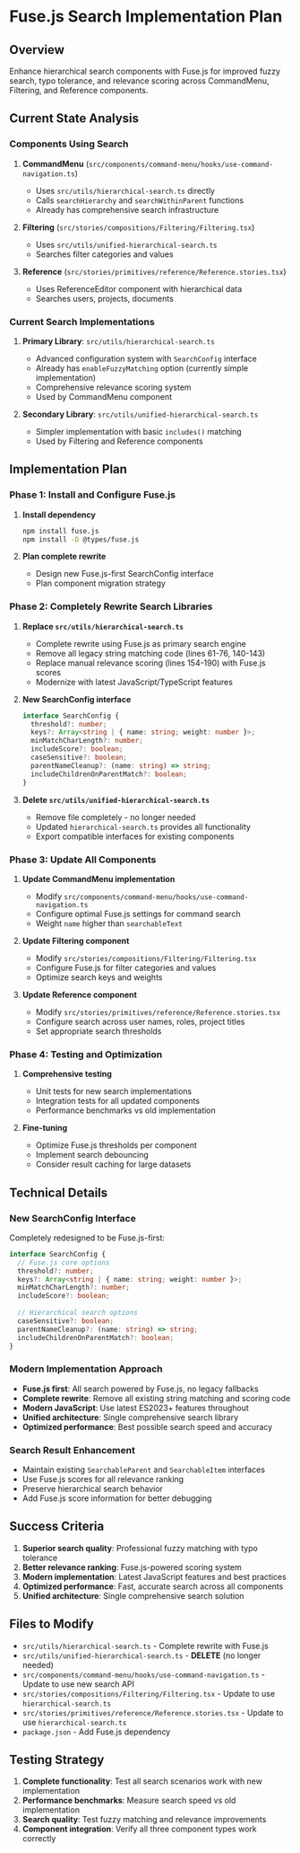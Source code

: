 # Fuse.js Search Implementation Plan

## Overview
Enhance hierarchical search components with Fuse.js for improved fuzzy search, typo tolerance, and relevance scoring across CommandMenu, Filtering, and Reference components.

## Current State Analysis

### Components Using Search
1. **CommandMenu** (`src/components/command-menu/hooks/use-command-navigation.ts`)
   - Uses `src/utils/hierarchical-search.ts` directly
   - Calls `searchHierarchy` and `searchWithinParent` functions
   - Already has comprehensive search infrastructure

2. **Filtering** (`src/stories/compositions/Filtering/Filtering.tsx`)
   - Uses `src/utils/unified-hierarchical-search.ts`
   - Searches filter categories and values

3. **Reference** (`src/stories/primitives/reference/Reference.stories.tsx`)
   - Uses ReferenceEditor component with hierarchical data
   - Searches users, projects, documents

### Current Search Implementations
1. **Primary Library**: `src/utils/hierarchical-search.ts`
   - Advanced configuration system with `SearchConfig` interface
   - Already has `enableFuzzyMatching` option (currently simple implementation)
   - Comprehensive relevance scoring system
   - Used by CommandMenu component

2. **Secondary Library**: `src/utils/unified-hierarchical-search.ts`
   - Simpler implementation with basic `includes()` matching
   - Used by Filtering and Reference components

## Implementation Plan

### Phase 1: Install and Configure Fuse.js
1. **Install dependency**
   ```bash
   npm install fuse.js
   npm install -D @types/fuse.js
   ```

2. **Plan complete rewrite**
   - Design new Fuse.js-first SearchConfig interface
   - Plan component migration strategy

### Phase 2: Completely Rewrite Search Libraries
1. **Replace `src/utils/hierarchical-search.ts`**
   - Complete rewrite using Fuse.js as primary search engine
   - Remove all legacy string matching code (lines 61-76, 140-143)
   - Replace manual relevance scoring (lines 154-190) with Fuse.js scores
   - Modernize with latest JavaScript/TypeScript features

2. **New SearchConfig interface**
   ```typescript
   interface SearchConfig {
     threshold?: number;
     keys?: Array<string | { name: string; weight: number }>;
     minMatchCharLength?: number;
     includeScore?: boolean;
     caseSensitive?: boolean;
     parentNameCleanup?: (name: string) => string;
     includeChildrenOnParentMatch?: boolean;
   }
   ```

3. **Delete `src/utils/unified-hierarchical-search.ts`**
   - Remove file completely - no longer needed
   - Updated `hierarchical-search.ts` provides all functionality
   - Export compatible interfaces for existing components

### Phase 3: Update All Components
1. **Update CommandMenu implementation**
   - Modify `src/components/command-menu/hooks/use-command-navigation.ts`
   - Configure optimal Fuse.js settings for command search
   - Weight `name` higher than `searchableText`

2. **Update Filtering component**
   - Modify `src/stories/compositions/Filtering/Filtering.tsx`
   - Configure Fuse.js for filter categories and values
   - Optimize search keys and weights

3. **Update Reference component**
   - Modify `src/stories/primitives/reference/Reference.stories.tsx`
   - Configure search across user names, roles, project titles
   - Set appropriate search thresholds

### Phase 4: Testing and Optimization
1. **Comprehensive testing**
   - Unit tests for new search implementations
   - Integration tests for all updated components
   - Performance benchmarks vs old implementation

2. **Fine-tuning**
   - Optimize Fuse.js thresholds per component
   - Implement search debouncing
   - Consider result caching for large datasets

## Technical Details

### New SearchConfig Interface
Completely redesigned to be Fuse.js-first:
```typescript
interface SearchConfig {
  // Fuse.js core options
  threshold?: number;
  keys?: Array<string | { name: string; weight: number }>;
  minMatchCharLength?: number;
  includeScore?: boolean;
  
  // Hierarchical search options
  caseSensitive?: boolean;
  parentNameCleanup?: (name: string) => string;
  includeChildrenOnParentMatch?: boolean;
}
```

### Modern Implementation Approach
- **Fuse.js first**: All search powered by Fuse.js, no legacy fallbacks
- **Complete rewrite**: Remove all existing string matching and scoring code
- **Modern JavaScript**: Use latest ES2023+ features throughout
- **Unified architecture**: Single comprehensive search library
- **Optimized performance**: Best possible search speed and accuracy

### Search Result Enhancement
- Maintain existing `SearchableParent` and `SearchableItem` interfaces
- Use Fuse.js scores for all relevance ranking
- Preserve hierarchical search behavior
- Add Fuse.js score information for better debugging

## Success Criteria
1. **Superior search quality**: Professional fuzzy matching with typo tolerance
2. **Better relevance ranking**: Fuse.js-powered scoring system
3. **Modern implementation**: Latest JavaScript features and best practices
4. **Optimized performance**: Fast, accurate search across all components
5. **Unified architecture**: Single comprehensive search solution

## Files to Modify
- `src/utils/hierarchical-search.ts` - Complete rewrite with Fuse.js
- `src/utils/unified-hierarchical-search.ts` - **DELETE** (no longer needed)
- `src/components/command-menu/hooks/use-command-navigation.ts` - Update to use new search API
- `src/stories/compositions/Filtering/Filtering.tsx` - Update to use `hierarchical-search.ts`
- `src/stories/primitives/reference/Reference.stories.tsx` - Update to use `hierarchical-search.ts`
- `package.json` - Add Fuse.js dependency

## Testing Strategy
1. **Complete functionality**: Test all search scenarios work with new implementation
2. **Performance benchmarks**: Measure search speed vs old implementation
3. **Search quality**: Test fuzzy matching and relevance improvements
4. **Component integration**: Verify all three component types work correctly